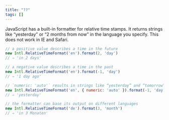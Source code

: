```yaml
---
title: "??"
tags: []
---
```

JavaScript has a built-in formatter for relative time stamps. It returns strings like “yesterday” or “2 months from now” in the language you specify. This does not work in IE and Safari.

```js
// a positive value describes a time in the future
new Intl.RelativeTimeFormat('en').format(2, 'day')
// ⇒ 'in 2 days'

// a negative value describes a time in the past
new Intl.RelativeTimeFormat('en').format(-1, 'day')
// ⇒ '1 day ago'

// `numeric: 'auto'` results in strings like “yesterday” and “tomorrow”
new Intl.RelativeTimeFormat('en', { numeric: 'auto' }).format(-1, 'day')
// ⇒ 'yesterday'

// the formatter can base its output on different languages
new Intl.RelativeTimeFormat('de').format(3, 'month')
// ⇒ 'in 3 Monaten'
```
